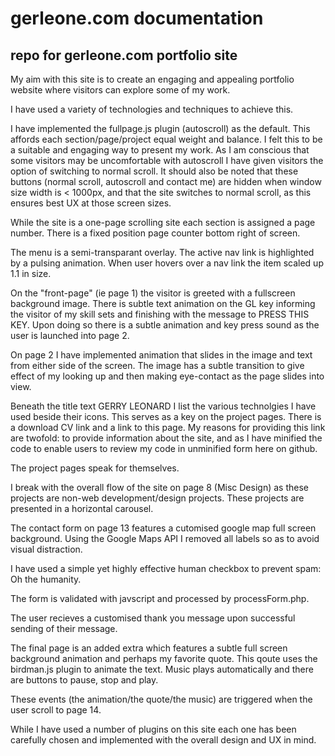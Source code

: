# gerleone.com documentation
## repo for gerleone.com portfolio site

My aim with this site is to create an engaging and appealing portfolio website where visitors can explore some of my work.

I have used a variety of technologies and techniques to achieve this.

I have implemented the fullpage.js plugin (autoscroll) as the default. This affords each section/page/project equal weight and balance. I felt this to be a suitable and engaging way to present my work. As I am conscious that some visitors may be  uncomfortable with autoscroll I have given visitors the option of switching to normal scroll. It should also be noted that these buttons (normal scroll, autoscroll and contact me) are hidden when window size width is < 1000px, and that the site switches to normal scroll, as this ensures best UX at those screen sizes.

While the site is a one-page scrolling site each section is assigned a page number. There is a fixed position page counter bottom right of screen.

The menu is a semi-transparant overlay. The active nav link is highlighted by a pulsing animation. When user hovers over a nav link the item scaled up 1.1 in size. 

On the "front-page" (ie page 1) the visitor is greeted with a fullscreen background image. There is subtle text animation on the GL key informing the visitor of my skill sets and finishing with the message to PRESS THIS KEY. Upon doing so there is a subtle animation and key press sound as the user is launched into page 2. 

On page 2 I have implemented animation that slides in the image and text from either side of the screen. The image has a subtle transition to give effect of my looking up and then making eye-contact as the page slides into view.

Beneath the title text GERRY LEONARD I list the various technolgies I have used beside their icons. This serves as a key on the project pages. There is a download CV link and a link to this page. My reasons for providing this link are twofold: to provide information about the site, and as I have minified the code to enable users to review my code in unminified form here on github.

The project pages speak for themselves.

I break with the overall flow of the site on page 8 (Misc Design) as these projects are non-web development/design projects. These projects are presented in a horizontal carousel.

The contact form on page 13 features a cutomised google map full screen background. Using the Google Maps API  I removed all labels so as to avoid visual distraction. 

I have used a simple yet highly effective human checkbox to prevent spam: Oh the humanity.

The form is validated with javscript and processed by processForm.php.

The user recieves a customised thank you message upon successful sending of their message.

The final page is an added extra which features a subtle full screen background animation and perhaps my favorite quote. This qoute uses the birdman.js plugin to animate the text. Music plays automatically and there are buttons to pause, stop and play.

These events (the animation/the quote/the music) are triggered when the user scroll to page 14.

While I have used a number of plugins on this site each one has been carefully chosen and implemented with the overall design and UX in mind.








